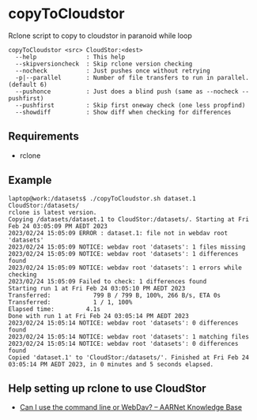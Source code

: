 # copyToCloudstor
Rclone script to copy to cloudstor in paranoid while loop

```
copyToCloudstor <src> CloudStor:<dest>
  --help              : This help
  --skipversioncheck  : Skip rclone version checking
  --nocheck           : Just pushes once without retrying
  -p|--parallel       : Number of file transfers to run in parallel. (default 6)
  --pushonce          : Just does a blind push (same as --nocheck --pushfirst)
  --pushfirst         : Skip first oneway check (one less propfind)
  --showdiff          : Show diff when checking for differences
```

## Requirements
- rclone

## Example

```
laptop@work:/datasets$ ./copyToCloudstor.sh dataset.1 CloudStor:/datasets/
rclone is latest version.
Copying /datasets/dataset.1 to CloudStor:/datasets/. Starting at Fri Feb 24 03:05:09 PM AEDT 2023
2023/02/24 15:05:09 ERROR : dataset.1: file not in webdav root 'datasets'
2023/02/24 15:05:09 NOTICE: webdav root 'datasets': 1 files missing
2023/02/24 15:05:09 NOTICE: webdav root 'datasets': 1 differences found
2023/02/24 15:05:09 NOTICE: webdav root 'datasets': 1 errors while checking
2023/02/24 15:05:09 Failed to check: 1 differences found
Starting run 1 at Fri Feb 24 03:05:10 PM AEDT 2023
Transferred:            799 B / 799 B, 100%, 266 B/s, ETA 0s
Transferred:            1 / 1, 100%
Elapsed time:         4.1s
Done with run 1 at Fri Feb 24 03:05:14 PM AEDT 2023
2023/02/24 15:05:14 NOTICE: webdav root 'datasets': 0 differences found
2023/02/24 15:05:14 NOTICE: webdav root 'datasets': 1 matching files
2023/02/24 15:05:14 NOTICE: webdav root 'datasets': 0 differences found
Copied 'dataset.1' to 'CloudStor:/datasets/'. Finished at Fri Feb 24 03:05:14 PM AEDT 2023, in 0 minutes and 5 seconds elapsed.
```

## Help setting up rclone to use CloudStor
- [Can I use the command line or WebDav? – AARNet Knowledge Base](https://support.aarnet.edu.au/hc/en-us/articles/115007168507-Can-I-use-the-command-line-or-WebDav-)
